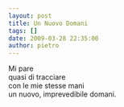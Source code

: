 ```yaml
---
layout: post
title: Un Nuovo Domani
tags: []
date: 2009-03-28 22:35:00
author: pietro
---
```

Mi pare<br/>quasi di tracciare<br/>con le mie stesse mani<br/>un nuovo, imprevedibile domani.
